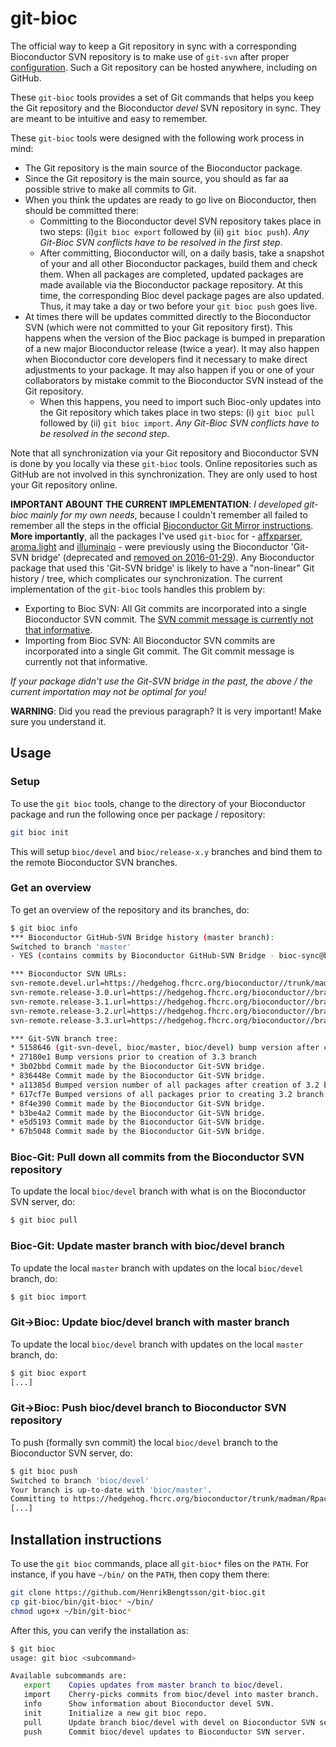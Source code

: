 # git-bioc
The official way to keep a Git repository in sync with a corresponding Bioconductor SVN repository is to make use of `git-svn` after proper [configuration](http://bioconductor.org/developers/how-to/git-mirrors/).  Such a Git repository can be hosted anywhere, including on GitHub.

These `git-bioc` tools provides a set of Git commands that helps you keep the Git repository and the Bioconductor _devel_ SVN repository in sync.  They are meant to be intuitive and easy to remember.

These `git-bioc` tools were designed with the following work process in mind:

* The Git repository is the main source of the Bioconductor package.
* Since the Git repository is the main source, you should as far aa possible strive to make all commits to Git.
* When you think the updates are ready to go live on Bioconductor, then should be committed there:
  - Committing to the Bioconductor devel SVN repository takes place in two steps: (i)`git bioc export` followed by (ii) `git bioc push`).  _Any Git-Bioc SVN conflicts have to be resolved in the first step_.
  - After committing, Bioconductor will, on a daily basis, take a snapshot of your and all other Bioconductor packages, build them and check them. When all packages are completed, updated packages are made available via the Bioconductor package repository.  At this time, the corresponding Bioc devel package pages are also updated.  Thus, it may take a day or two before your `git bioc push` goes live.
* At times there will be updates committed directly to the Bioconductor SVN (which were not committed to your Git repository first).  This happens when the version of the Bioc package is bumped in preparation of a new major Bioconductor release (twice a year).  It may also happen when Bioconductor core developers find it necessary to make direct adjustments to your package.  It may also happen if you or one of your collaborators by mistake commit to the Bioconductor SVN instead of the Git repository.
  - When this happens, you need to import such Bioc-only updates into the Git repository which takes place in two steps: (i) `git bioc pull` followed by (ii) `git bioc import`.  _Any Git-Bioc SVN conflicts have to be resolved in the second step_.

Note that all synchronization via your Git repository and Bioconductor SVN is done by you locally via these `git-bioc` tools.  Online repositories such as GitHub are not involved in this synchronization.  They are only used to host your Git repository online.


**IMPORTANT ABOUNT THE CURRENT IMPLEMENTATION**:
_I developed git-bioc mainly for my own needs_, because I couldn't remember all failed to remember all the steps in the official [Bioconductor Git Mirror instructions](http://bioconductor.org/developers/how-to/git-mirrors/). **More importantly**, all the packages I've used `git-bioc` for - [affxparser](https://github.com/HenrikBengtsson/affxparser), [aroma.light](https://github.com/HenrikBengtsson/aroma.light) and [illuminaio](https://github.com/HenrikBengtsson/illuminaio) - were previously using the Bioconductor 'Git-SVN bridge' (deprecated and [removed on 2016-01-29](https://stat.ethz.ch/pipermail/bioc-devel/2016-January/008590.html)).  Any Bioconductor package that used this 'Git-SVN bridge' is likely to have a "non-linear" Git history / tree, which complicates our synchronization.  The current implementation of the `git-bioc` tools handles this problem by:

* Exporting to Bioc SVN: All Git commits are incorporated into a single Bioconductor SVN commit.  The [SVN commit message is currently not that informative](https://github.com/Bioconductor-mirror/affxparser/commit/af05fcb413cff368c1f2bd0bd23031c2eb67a969).
* Importing from Bioc SVN: All Bioconductor SVN commits are incorporated into a single Git commit.  The Git commit message is currently not that informative.

_If your package didn't use the Git-SVN bridge in the past, the above / the current importation may not be optimal for you!_

**WARNING**: Did you read the previous paragraph?  It is very important!  Make sure you understand it.


## Usage

### Setup
To use the `git bioc` tools, change to the directory of your Bioconductor package and run the following once per package / repository:
```sh
git bioc init
```
This will setup `bioc/devel` and `bioc/release-x.y` branches and bind them to the remote Bioconductor SVN branches.


### Get an overview

To get an overview of the repository and its branches, do:
```sh
$ git bioc info
*** Bioconductor GitHub-SVN Bridge history (master branch):
Switched to branch 'master'
- YES (contains commits by Bioconductor GitHub-SVN Bridge - bioc-sync@bioconductor.org)

*** Bioconductor SVN URLs:
svn-remote.devel.url=https://hedgehog.fhcrc.org/bioconductor//trunk/madman/Rpacks/illuminaio
svn-remote.release-3.0.url=https://hedgehog.fhcrc.org/bioconductor//branches/RELEASE_3_0/madman/Rpacks/illuminaio
svn-remote.release-3.1.url=https://hedgehog.fhcrc.org/bioconductor//branches/RELEASE_3_1/madman/Rpacks/illuminaio
svn-remote.release-3.2.url=https://hedgehog.fhcrc.org/bioconductor//branches/RELEASE_3_2/madman/Rpacks/illuminaio
svn-remote.release-3.3.url=https://hedgehog.fhcrc.org/bioconductor//branches/RELEASE_3_3/madman/Rpacks/illuminaio

*** Git-SVN branch tree:
* 5158646 (git-svn-devel, bioc/master, bioc/devel) bump version after creating 3.3 branch
* 27180e1 Bump versions prior to creation of 3.3 branch
* 3b02bbd Commit made by the Bioconductor Git-SVN bridge.
* 836448e Commit made by the Bioconductor Git-SVN bridge.
* a11385d Bumped version number of all packages after creation of 3.2 branch.
* 617cf7e Bumped versions of all packages prior to creating 3.2 branch.
* 8f4e390 Commit made by the Bioconductor Git-SVN bridge.
* b3be4a2 Commit made by the Bioconductor Git-SVN bridge.
* e5d5193 Commit made by the Bioconductor Git-SVN bridge.
* 67b5048 Commit made by the Bioconductor Git-SVN bridge.
```


### Bioc-Git: Pull down all commits from the Bioconductor SVN repository
To update the local `bioc/devel` branch with what is on the Bioconductor SVN server, do:
```sh
$ git bioc pull
```

### Bioc-Git: Update master branch with bioc/devel branch
To update the local `master` branch with updates on the local `bioc/devel` branch, do:
```sh
$ git bioc import
```


### Git->Bioc: Update bioc/devel branch with master branch
To update the local `bioc/devel` branch with updates on the local `master` branch, do:
```sh
$ git bioc export
[...]
```


### Git->Bioc: Push bioc/devel branch to Bioconductor SVN repository
To push (formally svn commit) the local `bioc/devel` branch to the Bioconductor SVN server, do:
```sh
$ git bioc push
Switched to branch 'bioc/devel'
Your branch is up-to-date with 'bioc/master'.
Committing to https://hedgehog.fhcrc.org/bioconductor/trunk/madman/Rpacks/illuminaio ...
[...]
```



## Installation instructions
To use the `git bioc` commands, place all `git-bioc*` files on the `PATH`.  For instance, if you have `~/bin/` on the `PATH`, then copy them there:
```sh
git clone https://github.com/HenrikBengtsson/git-bioc.git
cp git-bioc/bin/git-bioc* ~/bin/
chmod ugo+x ~/bin/git-bioc*
```
After this, you can verify the installation as:
```sh
$ git bioc
usage: git bioc <subcommand>

Available subcommands are:
   export    Copies updates from master branch to bioc/devel.
   import    Cherry-picks commits from bioc/devel into master branch.
   info      Show information about Bioconductor devel SVN.
   init      Initialize a new git bioc repo.
   pull      Update branch bioc/devel with devel on Bioconductor SVN server.
   push      Commit bioc/devel updates to Bioconductor SVN server.
```
